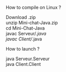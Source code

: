 How to compile on Linux ?

Download .zip<br/>
unzip Mini-chat-Java.zip<br/>
cd Mini-Chat-Java<br/>
javac Serveur/*.java<br/>
javac Client/*.java


How to launch ?  

java Serveur.Serveur<br/>
java Client.Client
